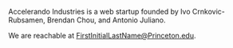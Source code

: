 Accelerando Industries is a web startup founded by Ivo Crnkovic-Rubsamen, Brendan Chou, and Antonio Juliano.

We are reachable at FirstInitialLastName@Princeton.edu.